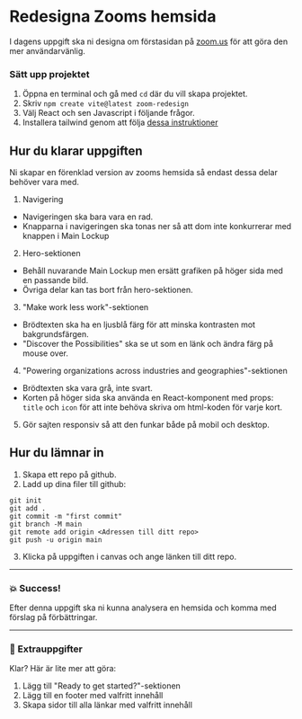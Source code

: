# Redesigna Zooms hemsida

I dagens uppgift ska ni designa om förstasidan på [zoom.us](https://zoom.us/) för att göra den mer användarvänlig.

### Sätt upp projektet

1. Öppna en terminal och gå med `cd` där du vill skapa projektet.
2. Skriv `npm create vite@latest zoom-redesign`
3. Välj React och sen Javascript i följande frågor.
4. Installera tailwind genom att följa [dessa instruktioner](https://tailwindcss.com/docs/guides/vite)

## Hur du klarar uppgiften

Ni skapar en förenklad version av zooms hemsida så endast dessa delar behöver vara med.

1. Navigering

- Navigeringen ska bara vara en rad.
- Knapparna i navigeringen ska tonas ner så att dom inte konkurrerar med knappen i Main Lockup

2. Hero-sektionen

- Behåll nuvarande Main Lockup men ersätt grafiken på höger sida med en passande bild.
- Övriga delar kan tas bort från hero-sektionen.

3. "Make work less work"-sektionen

- Brödtexten ska ha en ljusblå färg för att minska kontrasten mot bakgrundsfärgen.
- "Discover the Possibilities" ska se ut som en länk och ändra färg på mouse over.

4. "Powering organizations across industries and geographies"-sektionen

- Brödtexten ska vara grå, inte svart.
- Korten på höger sida ska använda en React-komponent med props: `title` och `icon` för
  att inte behöva skriva om html-koden för varje kort.

5. Gör sajten responsiv så att den funkar både på mobil och desktop.

## Hur du lämnar in

1. Skapa ett repo på github.
2. Ladd up dina filer till github:

```
git init
git add .
git commit -m "first commit"
git branch -M main
git remote add origin <Adressen till ditt repo>
git push -u origin main
```

3. Klicka på uppgiften i canvas och ange länken till ditt repo.


---

### :boom: Success!

Efter denna uppgift ska ni kunna analysera en hemsida och komma med förslag på förbättringar.

---

### :runner: Extrauppgifter

Klar? Här är lite mer att göra:

1. Lägg till "Ready to get started?"-sektionen
1. Lägg till en footer med valfritt innehåll
1. Skapa sidor till alla länkar med valfritt innehåll
